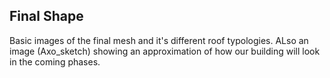 ## Final Shape
Basic images of the final mesh and it's different roof typologies. ALso an image (Axo_sketch) showing an approximation of how our building will look in the coming phases.
